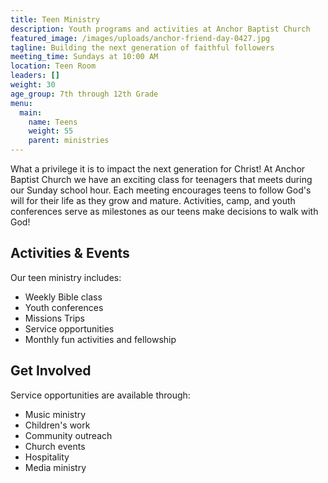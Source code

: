 ```yaml
---
title: Teen Ministry
description: Youth programs and activities at Anchor Baptist Church
featured_image: /images/uploads/anchor-friend-day-0427.jpg
tagline: Building the next generation of faithful followers
meeting_time: Sundays at 10:00 AM
location: Teen Room
leaders: []
weight: 30
age_group: 7th through 12th Grade
menu:
  main:
    name: Teens
    weight: 55
    parent: ministries
---
```


What a privilege it is to impact the next generation for Christ! At Anchor Baptist Church we have an exciting class for teenagers that meets during our Sunday school hour. Each meeting encourages teens to follow God's will for their life as they grow and mature. Activities, camp, and youth conferences serve as milestones as our teens make decisions to walk with God!

## Activities & Events

Our teen ministry includes:
- Weekly Bible class
- Youth conferences
- Missions Trips
- Service opportunities
- Monthly fun activities and fellowship

## Get Involved

Service opportunities are available through:
- Music ministry
- Children's work
- Community outreach
- Church events 
- Hospitality
- Media ministry
